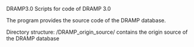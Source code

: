 DRAMP3.0
Scripts for code of DRAMP 3.0

The program provides the source code of the DRAMP database.

Directory structure:
/DRAMP_origin_source/ contains the origin source of the DRAMP database
